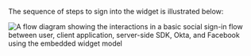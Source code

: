 The sequence of steps to sign into the widget is illustrated below:

<div class="full">

![A flow diagram showing the interactions in a basic social sign-in flow between user, client application, server-side SDK, Okta, and Facebook using the embedded widget model](/img/oie-embedded-sdk/oie-widget-nodejs-social-sign-in-flow-diagram.png)

<!--
  Source image: https://www.figma.com/file/YH5Zhzp66kGCglrXQUag2E/%F0%9F%93%8A-Updated-Diagrams-for-Dev-Docs?type=design&node-id=4371%3A14549&mode=design&t=CD7DklCP7inXOkXn-1  oie-widget-nodejs-social-sign-in-flow-diagram
-->

</div>

